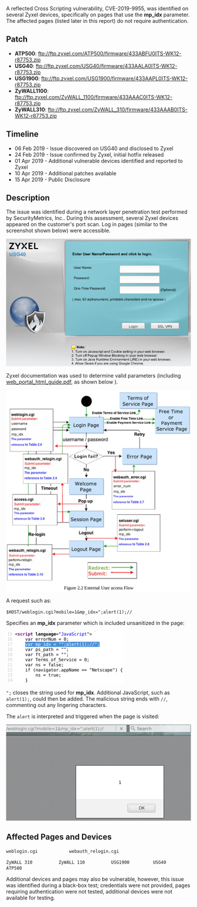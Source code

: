 A reflected Cross Scripting vulnerability, CVE-2019-9955, was identified on several Zyxel devices, specifically on pages that use the **mp_idx** parameter. The affected pages (listed later in this report) do not require authentication.  

## Patch

* **ATP500**: <ftp://ftp.zyxel.com/ATP500/firmware/433ABFU0ITS-WK12-r87753.zip>
* **USG40**: <ftp://ftp.zyxel.com/USG40/firmware/433AALA0ITS-WK12-r87753.zip>
* **USG1900**: <ftp://ftp.zyxel.com/USG1900/firmware/433AAPL0ITS-WK12-r87753.zip>
* **ZyWALL1100**: <ftp://ftp.zyxel.com/ZyWALL_1100/firmware/433AAAC0ITS-WK12-r87753.zip>
* **ZyWALL310**: <ftp://ftp.zyxel.com/ZyWALL_310/firmware/433AAAB0ITS-WK12-r87753.zip>

## Timeline

* 06 Feb 2019 - Issue discovered on USG40 and disclosed to Zyxel
* 24 Feb 2019 - Issue confirmed by Zyxel, initial hotfix released
* 01 Apr 2019 - Additional vulnerable devices identified and reported to Zyxel
* 10 Apr 2019 - Additional patches available
* 15 Apr 2019 - Public Disclosure

## Description

The issue was identified during a network layer penetration test performed by SecurityMetrics, Inc.. During this assessment, several Zyxel devices appeared on the customer's port scan. Log in pages (similar to the screenshot shown below) were accessible.

![](./login.png)

Zyxel documentation was used to determine valid parameters (including [web_portal_html_guide.pdf](ftp://ftp.zyxel.it/guide/hotspot/uag2100_4100_5100_web_portal_html_guide.pdf), as shown below ).

![](./access_flow.png)

A request such as:

~~~
$HOST/weblogin.cgi?mobile=1&mp_idx=";alert(1);//
~~~

Specifies an **mp_idx** parameter which is included unsanitized in the page:

![](./source.png)

`";` closes the string used for **mp_idx**.  Additional JavaScript, such as `alert(1);`, could then be added.  The malicious string ends with `//`, commenting out any lingering characters.

The `alert` is interpreted and triggered when the page is visited:

![](./alert.png)

## Affected Pages and Devices

~~~{command="Tested Pages"}
weblogin.cgi            webauth_relogin.cgi
~~~

~~~{command="Tested Devices"}
ZyWALL 310          ZyWALL 110          USG1900         USG40           ATP500
~~~

Additional devices and pages may also be vulnerable, however, this issue was identified during a black-box test; credentials were not provided, pages requiring authentication were not tested, additional devices were not available for testing.
